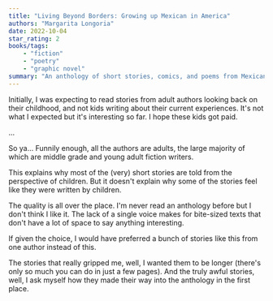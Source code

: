 ```yaml
---
title: "Living Beyond Borders: Growing up Mexican in America"
authors: "Margarita Longoria"
date: 2022-10-04
star_rating: 2
books/tags:
    - "fiction"
    - "poetry"
    - "graphic novel"
summary: "An anthology of short stories, comics, and poems from Mexican American authors."
---
```


Initially, I was expecting to read stories from adult authors looking back on their childhood, and not kids writing about their current experiences. It's not what I expected but it's interesting so far. I hope these kids got paid.

...

So ya... Funnily enough, all the authors are adults, the large majority of which are middle grade and young adult fiction writers.

This explains why most of the (very) short stories are told from the perspective of children. But it doesn't explain why some of the stories feel like they were written by children.

The quality is all over the place. I'm never read an anthology before but I don't think I like it. The lack of a single voice makes for bite-sized texts that don't have a lot of space to say anything interesting.

If given the choice, I would have preferred a bunch of stories like this from one author instead of this.

The stories that really gripped me, well, I wanted them to be longer (there's only so much you can do in just a few pages). And the truly awful stories, well, I ask myself how they made their way into the anthology in the first place.
